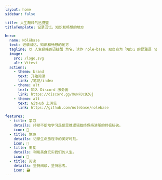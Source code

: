 ```yaml
---
layout: home
sidebar: false

title: 人生巅峰的迅捷蟹
titleTemplate: 记录回忆，知识和畅想的地方

hero:
  name: Nólëbase
  text: 记录回忆，知识和畅想的地方
  tagline: 以 人生巅峰的迅捷蟹 为名，读作 nole-base，取自意为「知识」的昆雅语 nólë 和意为「基础」的英文 base，即「知识库」
  image:
    src: /logo.svg
    alt: Vitest
  actions:
    - theme: brand
      text: 开始阅读
      link: /笔记/index
    - theme: alt
      text: 加入 Discord 服务器
      link: https://discord.gg/XuNFDcDZGj
    - theme: alt
      text: GitHub 上浏览
      link: https://github.com/nolebase/nolebase

features:
  - title: 学习
    details: 持续不断地学习是使思维逻辑始终保持清晰的终极秘诀。
    icon: 🌈
  - title: 旅游
    details: 记录生命旅程中的美好时刻。
    icon: 📃
  - title: 美食
    details: 利用美食充实我们的人生。
    icon: 🚀
  - title: 阅读
    details: 坚持阅读，坚持思考。
    icon: 🗃
---
```


<HomePage />

